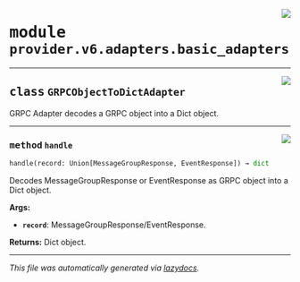<!-- markdownlint-disable -->

<a href="../../th2_data_services/provider/v6/adapters/basic_adapters.py#L0"><img align="right" style="float:right;" src="https://img.shields.io/badge/-source-cccccc?style=flat-square"></a>

# <kbd>module</kbd> `provider.v6.adapters.basic_adapters`






---

<a href="../../th2_data_services/provider/v6/adapters/basic_adapters.py#L23"><img align="right" style="float:right;" src="https://img.shields.io/badge/-source-cccccc?style=flat-square"></a>

## <kbd>class</kbd> `GRPCObjectToDictAdapter`
GRPC Adapter decodes a GRPC object into a Dict object. 




---

<a href="../../th2_data_services/provider/v6/adapters/basic_adapters.py#L26"><img align="right" style="float:right;" src="https://img.shields.io/badge/-source-cccccc?style=flat-square"></a>

### <kbd>method</kbd> `handle`

```python
handle(record: Union[MessageGroupResponse, EventResponse]) → dict
```

Decodes MessageGroupResponse or EventResponse as GRPC object into a Dict object. 



**Args:**
 
 - <b>`record`</b>:  MessageGroupResponse/EventResponse. 



**Returns:**
 Dict object. 




---

_This file was automatically generated via [lazydocs](https://github.com/ml-tooling/lazydocs)._
